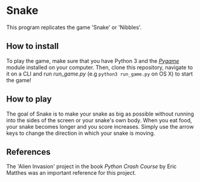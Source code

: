 # Snake
This program replicates the game 'Snake' or 'Nibbles'.
## How to install
To play the game, make sure that you have Python 3 and the
[_Pygame_](https://www.pygame.org/wiki/GettingStarted) module installed on your computer. Then,
clone this repository, navigate to it on a CLI and run _run_game.py_ (e.g  `python3 run_game.py` on OS X)
to start the game!
## How to play
The goal of Snake is to make your snake as big as possible without
running into the sides of the screen or your snake's own body. When you
eat food, your snake becomes longer and you score increases. Simply use
the arrow keys to change the direction in which your snake is moving.
## References
The 'Alien Invasion' project in the book _Python Crash Course_ by Eric Matthes
was an important reference for this project.